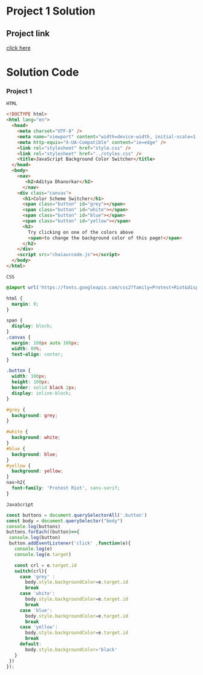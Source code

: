 # Project 1 Solution

## Project link
[click here]()


# Solution Code

### Project 1

```HTML```
```Html
<!DOCTYPE html>
<html lang="en">
  <head>
    <meta charset="UTF-8" />
    <meta name="viewport" content="width=device-width, initial-scale=1.0" />
    <meta http-equiv="X-UA-Compatible" content="ie=edge" />
    <link rel="stylesheet" href="style.css" />
    <link rel="stylesheet" href="../styles.css" />
    <title>JavaScript Background Color Switcher</title>
  </head>
  <body>
    <nav>
       <h2>Aditya Dhanorkar</h2>
      </nav>
    <div class="canvas">
      <h1>Color Scheme Switcher</h1>
      <span class="button" id="grey"></span>
      <span class="button" id="white"></span>
      <span class="button" id="blue"></span>
      <span class="button" id="yellow"></span>
      <h2>
        Try clicking on one of the colors above
        <span>to change the background color of this page!</span>
      </h2>
    </div>
    <script src="chaiaurcode.js"></script>
  </body>
</html>

```
```CSS```
```css
@import url('https://fonts.googleapis.com/css2?family=Protest+Riot&display=swap');

html {
  margin: 0;
}

span {
  display: block;
}
.canvas {
  margin: 100px auto 100px;
  width: 80%;
  text-align: center;
}

.button {
  width: 100px;
  height: 100px;
  border: solid black 2px;
  display: inline-block;
}

#grey {
  background: grey;
}

#white {
  background: white;
}
#blue {
  background: blue;
}
#yellow {
  background: yellow;
}
nav>h2{
  font-family: 'Protest Riot', sans-serif;
}

```
 ```JavaScript```
 ```JavaScript
 const buttons = document.querySelectorAll('.button')
const body = document.querySelector("body")
console.log(buttons)
buttons.forEach((button)=>{
  console.log(button)
  button.addEventListener('click' ,function(e){
    console.log(e)
    console.log(e.target)

    const crl = e.target.id
    switch(crl){
      case 'grey' :
        body.style.backgroundColor=e.target.id
        break
      case 'white':
        body.style.backgroundColor=e.target.id
        break
      case 'blue':
        body.style.backgroundColor=e.target.id
        break
      case 'yellow':
        body.style.backgroundColor=e.target.id
        break
      default:
        body.style.backgroundColor='black'
    }
  })
});
```
 
